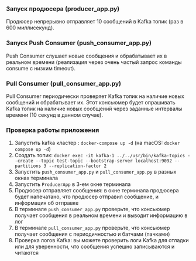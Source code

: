 ### Запуск продюсера (producer_app.py)
Продюсер непрерывно отправляет 10 сообщений в Kafka топик (раз в 600 
миллисекунд).

### Запуск Push Consumer (push_consumer_app.py)
Push Consumer слушает новые сообщения и обрабатывает их в реальном времени 
(реализация через очень частый запрос команды consume с низким timeout).

###  Pull Consumer (pull_consumer_app.py)
Pull Consumer периодически проверяет Kafka топик на наличие новых сообщений 
и обрабатывает их. Этот консьюмер будет опрашивать Kafka топик на наличие 
новых сообщений через заданные интервалы времени (10 секунд в данном случае).

### Проверка работы приложения
1. Запустить kafka кластер : ```docker-compose up -d``` (на macOS: ```docker 
compose up -d```)
2. Создать топик: ```docker exec -it kafka-1 ../../usr/bin/kafka-topics --create --topic test-topic --bootstrap-server localhost:9092 --partitions 3 --replication-factor 2```
3. Запустить `push_consumer_app.py` и `pull_consumer_app.py` в разных окнах
   терминала
4. Запустить `ProducerApp` в 3-ем окне терминала
5. Продюсер отправляет сообщения: в окне терминала продюсера будет 
   напечатано, что продюсер отправил сообщение, и информация об отправке
6. В терминале `push_consumer_app.py` проверьте, что консьюмер получает 
   сообщения в реальном времени и выводит информацию в лог
7. В терминале `pull_consumer_app.py` проверьте, что консьюмер получает 
   сообщения с периодичностью и батчами (пачками)
8. Проверка логов Kafka: вы можете проверить логи Kafka для отладки или для 
   уверенности, что сообщения успешно записываются и читаются
